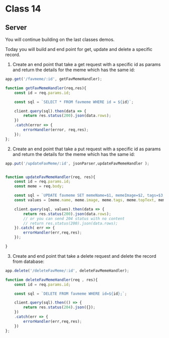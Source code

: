 # Class 14


## **Server**

You will continue building on the last classes demos.

Today you will build and end point for get, update and delete a specific record.


1. Create an end point that take a get request with a specific id as params and return the details for the meme which has the same id:

```javascript
app.get('/favmeme/:id', getFavMemeHandler);

function getFavMemeHandler(req,res){
    const id = req.params.id;

    const sql = `SELECT * FROM favmeme WHERE id = ${id}`;

    client.query(sql).then(data => {
        return res.status(200).json(data.rows);
    })
    .catch(error => {
        errorHandler(error, req,res);
    });
};
```

2. Create an end point that take a put request with a specific id as params and return the details for the meme which has the same id:

```javascript
app.put('/updateFavMeme/:id', jsonParser,updateFavMemeHandler );


function updateFavMemeHandler(req, res){
    const id = req.params.id;
    const meme = req.body;

    const sql = `UPDATE favmeme SET memeName=$1, memeImage=$2, tags=$3, topText=$4, comment=$5 WHERE id=${id} RETURNING *;`;
    const values = [meme.name, meme.image, meme.tags, meme.topText, meme.comment];

    client.query(sql, values).then(data => {
        return res.status(200).json(data.rows);
        // or you can send 204 status with no content
        // return res.status(200).json(data.rows);
    }).catch( err => {
        errorHandler(err,req,res);
    });

}
```

3. Create and end point that take a delete request and delete the record from database:

```javascript
app.delete('/deleteFavMeme/:id', deleteFavMemeHandler);

function deleteFavMemeHandler(req , res){
    const id = req.params.id;

    const sql = `DELETE FROM favmeme WHERE id=${id};`;

    client.query(sql).then(() => {
        return res.status(204).json({});
    })
    .catch(err => {
        errorHandler(err,req,res);
    })
};
```